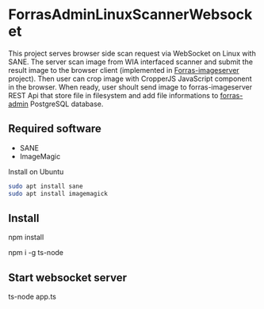 # ForrasAdminLinuxScannerWebsocket

This project serves browser side scan request via WebSocket on Linux with SANE.
The server scan image from WIA interfaced scanner and submit the result image to the browser client (implemented in [Forras-imageserver](https://github.com/pzoli/forras-imageserver) project). Then user can crop image with CropperJS JavaScript component in the browser. 
When ready, user shoult send image to forras-imageserver REST Api that store file in filesystem and add file informations to [forras-admin](https://github.com/pzoli/forras-admin) PostgreSQL database.

## Required software
- SANE
- ImageMagic

Install on Ubuntu
```bash
sudo apt install sane
sudo apt install imagemagick
```

## Install

npm install

npm i -g ts-node

## Start websocket server

ts-node app.ts
